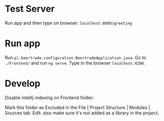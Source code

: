 # Test Server 

Run app and then type on browser:
`localhost:8080/greeting`

# Run app

Run `pl.beertrade.configuration.BeertradeApplication.java`.
Go to `./Frontend/` and run `ng serve`.
Type in the browser `localhost:4200`.

# Develop

Disable intellij indexing on Frontend folder: 
 
Mark this folder as Excluded in the File | Project Structure | Modules | Sources tab.
Edit: also make sure it's not added as a library in the project.